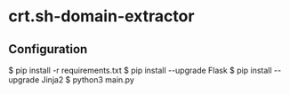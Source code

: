# crt.sh-domain-extractor

## Configuration

$ pip install -r requirements.txt
$ pip install --upgrade Flask
$ pip install --upgrade Jinja2
$ python3 main.py
